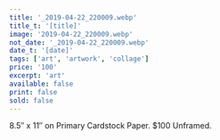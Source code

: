 ```yaml
---
title: '_2019-04-22_220009.webp'
title_t: '[title]'
image: '2019-04-22_220009.webp'
not_date: '_2019-04-22_220009.webp'
date_t: '[date]'
tags: ['art', 'artwork', 'collage']
price: '100'
excerpt: 'art'
available: false
print: false
sold: false
---
```



8.5″ x 11″ on Primary Cardstock Paper.
$100 Unframed.
